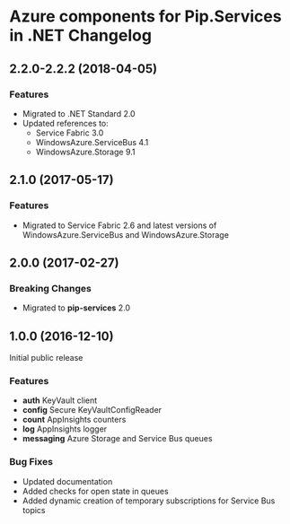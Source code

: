 # Azure components for Pip.Services in .NET Changelog

## <a name="2.2.0-2.2.2"></a> 2.2.0-2.2.2 (2018-04-05)

### Features
* Migrated to .NET Standard 2.0
* Updated references to:
  - Service Fabric 3.0 
  - WindowsAzure.ServiceBus 4.1 
  - WindowsAzure.Storage 9.1

## <a name="2.1.0"></a> 2.1.0 (2017-05-17)

### Features
* Migrated to Service Fabric 2.6 and latest versions of WindowsAzure.ServiceBus and WindowsAzure.Storage

## <a name="2.0.0"></a> 2.0.0 (2017-02-27)

### Breaking Changes
* Migrated to **pip-services** 2.0

## <a name="1.0.0"></a> 1.0.0 (2016-12-10)

Initial public release

### Features
* **auth** KeyVault client
* **config** Secure KeyVaultConfigReader
* **count** AppInsights counters
* **log** AppInsights logger
* **messaging** Azure Storage and Service Bus queues

### Bug Fixes
* Updated documentation
* Added checks for open state in queues
* Added dynamic creation of temporary subscriptions for Service Bus topics

